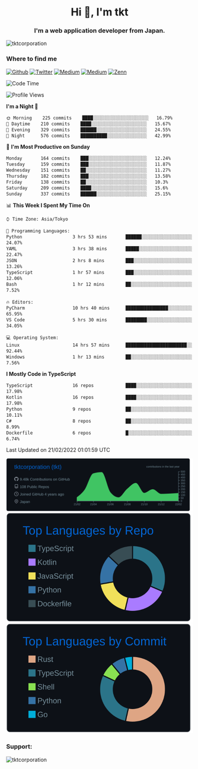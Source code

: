<h1 align="center">Hi 👋, I'm tkt</h1>
<h3 align="center">I'm a web application developer from Japan.</h3>

<p align="left"> <img src="https://komarev.com/ghpvc/?username=tktcorporation&label=Profile%20views&color=0e75b6&style=flat" alt="tktcorporation" /> </p>

<h3>Where to find me</h3>
<p>
<a href="https://github.com/tktcorporation" target="_blank"><img alt="Github" src="https://img.shields.io/badge/GitHub-%2312100E.svg?&style=for-the-badge&logo=Github&logoColor=white" /></a>
<a href="https://twitter.com/tktcorporation" target="_blank"><img alt="Twitter" src="https://img.shields.io/badge/twitter-%231DA1F2.svg?&style=for-the-badge&logo=twitter&logoColor=white" /></a>
<a href="https://www.linkedin.com/in/tktcorporation" target="_blank"><img alt="Medium" src="https://img.shields.io/badge/linkdin-0a66c2.svg?&style=for-the-badge&logo=linkedin&logoColor=white" /></a>
<a href="https://qiita.com/tktcorporation" target="_blank"><img alt="Medium" src="https://img.shields.io/badge/qiita-55C500.svg?&style=for-the-badge&logo=qiita&logoColor=white" /></a>
<a href="https://zenn.dev/tktcorporation" target="_blank"><img alt="Zenn" src="https://img.shields.io/badge/Zenn-3EA8FF.svg?&style=for-the-badge&logo=Zenn&logoColor=white" /></a>
</p>
  
<!--START_SECTION:waka-->
![Code Time](http://img.shields.io/badge/Code%20Time-163%20hrs%2010%20mins-blue)

![Profile Views](http://img.shields.io/badge/Profile%20Views-3-blue)

**I'm a Night 🦉** 

```text
🌞 Morning    225 commits    ████░░░░░░░░░░░░░░░░░░░░░   16.79% 
🌆 Daytime    210 commits    ████░░░░░░░░░░░░░░░░░░░░░   15.67% 
🌃 Evening    329 commits    ██████░░░░░░░░░░░░░░░░░░░   24.55% 
🌙 Night      576 commits    ██████████░░░░░░░░░░░░░░░   42.99%

```
📅 **I'm Most Productive on Sunday** 

```text
Monday       164 commits    ███░░░░░░░░░░░░░░░░░░░░░░   12.24% 
Tuesday      159 commits    ███░░░░░░░░░░░░░░░░░░░░░░   11.87% 
Wednesday    151 commits    ██░░░░░░░░░░░░░░░░░░░░░░░   11.27% 
Thursday     182 commits    ███░░░░░░░░░░░░░░░░░░░░░░   13.58% 
Friday       138 commits    ██░░░░░░░░░░░░░░░░░░░░░░░   10.3% 
Saturday     209 commits    ████░░░░░░░░░░░░░░░░░░░░░   15.6% 
Sunday       337 commits    ██████░░░░░░░░░░░░░░░░░░░   25.15%

```


📊 **This Week I Spent My Time On** 

```text
⌚︎ Time Zone: Asia/Tokyo

💬 Programming Languages: 
Python                   3 hrs 53 mins       ██████░░░░░░░░░░░░░░░░░░░   24.07% 
YAML                     3 hrs 38 mins       █████░░░░░░░░░░░░░░░░░░░░   22.47% 
JSON                     2 hrs 8 mins        ███░░░░░░░░░░░░░░░░░░░░░░   13.26% 
TypeScript               1 hr 57 mins        ███░░░░░░░░░░░░░░░░░░░░░░   12.06% 
Bash                     1 hr 12 mins        ██░░░░░░░░░░░░░░░░░░░░░░░   7.52%

🔥 Editors: 
PyCharm                  10 hrs 40 mins      ████████████████░░░░░░░░░   65.95% 
VS Code                  5 hrs 30 mins       ████████░░░░░░░░░░░░░░░░░   34.05%

💻 Operating System: 
Linux                    14 hrs 57 mins      ███████████████████████░░   92.44% 
Windows                  1 hr 13 mins        ██░░░░░░░░░░░░░░░░░░░░░░░   7.56%

```

**I Mostly Code in TypeScript** 

```text
TypeScript               16 repos            ████░░░░░░░░░░░░░░░░░░░░░   17.98% 
Kotlin                   16 repos            ████░░░░░░░░░░░░░░░░░░░░░   17.98% 
Python                   9 repos             ██░░░░░░░░░░░░░░░░░░░░░░░   10.11% 
C#                       8 repos             ██░░░░░░░░░░░░░░░░░░░░░░░   8.99% 
Dockerfile               6 repos             █░░░░░░░░░░░░░░░░░░░░░░░░   6.74%

```



 Last Updated on 21/02/2022 01:01:59 UTC
<!--END_SECTION:waka-->

[![](https://raw.githubusercontent.com/tktcorporation/tktcorporation/master/profile-summary-card-output/github_dark/0-profile-details.svg)](https://github.com/vn7n24fzkq/github-profile-summary-cards)
[![](https://raw.githubusercontent.com/tktcorporation/tktcorporation/master/profile-summary-card-output/github_dark/1-repos-per-language.svg)](https://github.com/vn7n24fzkq/github-profile-summary-cards) [![](https://raw.githubusercontent.com/tktcorporation/tktcorporation/master/profile-summary-card-output/github_dark/2-most-commit-language.svg)](https://github.com/vn7n24fzkq/github-profile-summary-cards)

<h3 align="left">Support:</h3>
<p><a href="https://www.buymeacoffee.com/tktcorporation"> <img align="left" src="https://cdn.buymeacoffee.com/buttons/v2/default-yellow.png" height="50" width="210" alt="tktcorporation" /></a></p><br><br>
